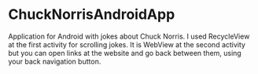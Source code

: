 # ChuckNorrisAndroidApp
Application for Android with jokes about Chuck Norris.
I used RecycleView at the first activity for scrolling jokes. It is WebView at the second activity but you can open links at the website and go back between them, using your back navigation button.
